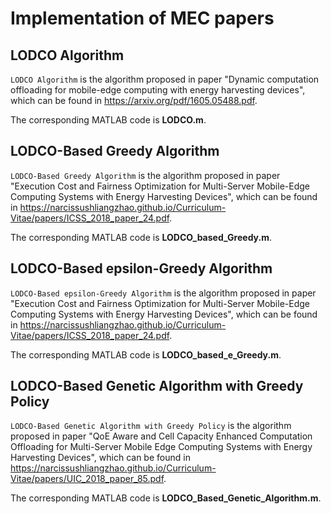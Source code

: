 # Implementation of MEC papers

## LODCO Algorithm

`LODCO Algorithm` is the algorithm proposed in paper "Dynamic computation offloading for mobile-edge computing with energy harvesting devices", which can be found in https://arxiv.org/pdf/1605.05488.pdf.

The corresponding MATLAB code is **LODCO.m**.


## LODCO-Based Greedy Algorithm

`LODCO-Based Greedy Algorithm` is the algorithm proposed in paper "Execution Cost and Fairness Optimization for Multi-Server Mobile-Edge Computing Systems with Energy Harvesting Devices", which can be found in https://narcissushliangzhao.github.io/Curriculum-Vitae/papers/ICSS_2018_paper_24.pdf.

The corresponding MATLAB code is **LODCO_based_Greedy.m**.

## LODCO-Based epsilon-Greedy Algorithm

`LODCO-Based epsilon-Greedy Algorithm` is the algorithm proposed in paper "Execution Cost and Fairness Optimization for Multi-Server Mobile-Edge Computing Systems with Energy Harvesting Devices", which can be found in https://narcissushliangzhao.github.io/Curriculum-Vitae/papers/ICSS_2018_paper_24.pdf.

The corresponding MATLAB code is **LODCO_based_e_Greedy.m**.

## LODCO-Based Genetic Algorithm with Greedy Policy

`LODCO-Based Genetic Algorithm with Greedy Policy` is the algorithm proposed in paper "QoE Aware and Cell Capacity Enhanced Computation Offloading for Multi-Server Mobile Edge Computing Systems with Energy Harvesting Devices", which can be found in https://narcissushliangzhao.github.io/Curriculum-Vitae/papers/UIC_2018_paper_85.pdf.

The corresponding MATLAB code is **LODCO_Based_Genetic_Algorithm.m**.